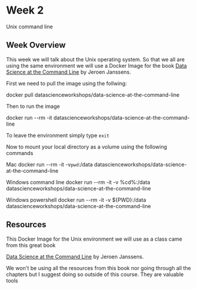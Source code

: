 # Week 2

Unix command line

## Week Overview

This week we will talk about the Unix operating system. So that we all are using the same environment we will use a Docker Image for the book [Data Science at the Command Line](https://www.datascienceatthecommandline.com/index.html) by Jeroen Janssens. 

First we need to pull the image using the follwing:

docker pull datascienceworkshops/data-science-at-the-command-line

Then to run the image

docker run --rm -it datascienceworkshops/data-science-at-the-command-line

To leave the environment simply type `exit`

Now to mount your local directory as a volume using the following commands

Mac
docker run --rm -it -v`pwd`:/data datascienceworkshops/data-science-at-the-command-line

Windows command line
docker run --rm -it -v %cd%:/data datascienceworkshops/data-science-at-the-command-line

Windows powershell
docker run --rm -it -v ${PWD}:/data datascienceworkshops/data-science-at-the-command-line
  
## Resources

This Docker Image for the Unix environment we will use as a class came from this great book

[Data Science at the Command Line](https://www.datascienceatthecommandline.com/index.html) by Jeroen Janssens.

We won't be using all the resources from this book nor going through all the chapters but I suggest doing so outside of this course. They are valuable tools
